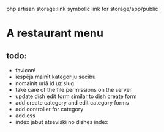 php artisan storage:link
symbolic link for storage/app/public
# A restaurant menu

## todo:
* favicon!
* iespēja mainīt kategoriju secību
* nomainit urlā id uz slug
* take care of the file permissions on the server
* update dish edit form similar to dish create form
* add create category and edit category forms
* add controller for category
* add css
* index jābūt atsevišķi no dishes index

